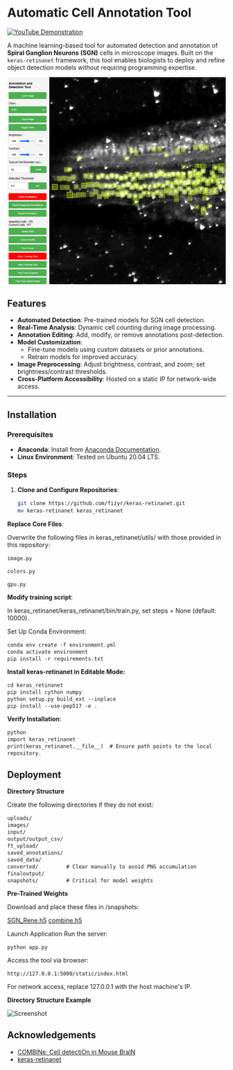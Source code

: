 # Automatic Cell Annotation Tool

[![YouTube Demonstration](https://img.shields.io/badge/YouTube-Demonstration-red)](https://youtu.be/IhLrQrVeXEQ)

A machine learning-based tool for automated detection and annotation of **Spiral Ganglion Neurons (SGN)** cells in microscope images. Built on the `keras-retinanet` framework, this tool enables biologists to deploy and refine object detection models without requiring programming expertise.

![Screenshot](screenshots/image.png)

## Features

- **Automated Detection**: Pre-trained models for SGN cell detection.
- **Real-Time Analysis**: Dynamic cell counting during image processing.
- **Annotation Editing**: Add, modify, or remove annotations post-detection.
- **Model Customization**: 
  - Fine-tune models using custom datasets or prior annotations.
  - Retrain models for improved accuracy.
- **Image Preprocessing**: Adjust brightness, contrast, and zoom; set brightness/contrast thresholds.
- **Cross-Platform Accessibility**: Hosted on a static IP for network-wide access.

---

## Installation

### Prerequisites
- **Anaconda**: Install from [Anaconda Documentation](https://docs.anaconda.com/anaconda/install/index.html).
- **Linux Environment**: Tested on Ubuntu 20.04 LTS.

### Steps

1. **Clone and Configure Repositories**:
   ```bash
   git clone https://github.com/fizyr/keras-retinanet.git
   mv keras-retinanet keras_retinanet
   ```
**Replace Core Files**:

Overwrite the following files in keras_retinanet/utils/ with those provided in this repository:

```
image.py
```
```
colors.py
```
```
gpu.py
```
**Modify training script**:

In keras_retinanet/keras_retinanet/bin/train.py, set steps = None (default: 10000).

Set Up Conda Environment:


```
conda env create -f environment.yml
conda activate environment
pip install -r requirements.txt
```
**Install keras-retinanet in Editable Mode:**


```
cd keras_retinanet
pip install cython numpy
python setup.py build_ext --inplace
pip install --use-pep517 -e .
```

**Verify Installation**:

```
python
import keras_retinanet
print(keras_retinanet.__file__)  # Ensure path points to the local repository.
```

## Deployment
**Directory Structure**

Create the following directories if they do not exist:

```
uploads/
images/
input/
output/output_csv/
ft_upload/
saved_annotations/
saved_data/
converted/         # Clear manually to avoid PNG accumulation
finaloutput/
snapshots/         # Critical for model weights
```

**Pre-Trained Weights**

Download and place these files in /snapshots:

[SGN_Rene.h5](https://drive.google.com/file/d/10JCk6W6pC7nVWfHJ7Ew6xvyWLEeKxbV2/view?usp=sharing)
[combine.h5](https://drive.google.com/file/d/1ADUyTbD1wxKvsMnuvF0YZr5K9Wn5iwk3/view?usp=sharing)

Launch Application
Run the server:

```
python app.py
```
Access the tool via browser:

```
http://127.0.0.1:5000/static/index.html
```
For network access, replace 127.0.0.1 with the host machine's IP.

**Directory Structure Example**

![Screenshot](https://camo.githubusercontent.com/804f51b9960a47677c5fbb0f0a504e35b0f85b6118ac9c7ef096837383f689f4/68747470733a2f2f692e6962622e636f2f33794d66533079462f696d6167652e706e67)

## Acknowledgements

 - [COMBINe: Cell detectiOn in Mouse BraIN](https://github.com/yccc12/COMBINe/tree/main)
 - [keras-retinanet](https://github.com/fizyr/keras-retinanet)
